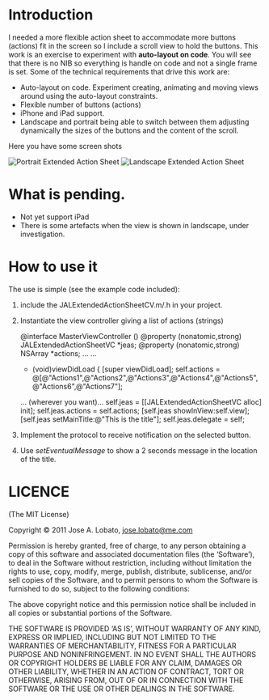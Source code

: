 
# Introduction #

I needed a more flexible action sheet to accommodate more buttons (actions) fit in the screen so I include a scroll view to hold the buttons. This work is an exercise to experiment with **auto-layout on code**. You will see that there is no NIB so everything is handle on code and not a single frame is set. Some of the technical requirements that drive this work are:

* Auto-layout on code. Experiment creating, animating and moving views around using the auto-layout constraints.
* Flexible number of buttons (actions)
* iPhone and iPad support.
* Landscape and portrait being able to switch between them adjusting dynamically the sizes of the buttons and the content of the scroll.

Here you have some screen shots

![Portrait Extended Action Sheet](https://dl.dropbox.com/u/159275/JALExtendedActionSheet01.png)
![Landscape Extended Action Sheet](https://dl.dropbox.com/u/159275/JALExtendedActionSheet02.png)

# What is pending.

* Not yet support iPad
* There is some artefacts when the view is shown in landscape, under investigation.

# How to use it #

The use is simple (see the example code included):

1. include the JALExtendedActionSheetCV.m/.h in your project.
2. Instantiate the view controller giving a list of actions (strings)

	@interface MasterViewController () <JALExtendedActionSheetVCDelegate>
		@property (nonatomic,strong) JALExtendedActionSheetVC  *jeas;
		@property (nonatomic,strong) NSArray *actions;
	...
	...
	- (void)viewDidLoad
	{
	    [super viewDidLoad];
		self.actions = @[@"Actions1",@"Actions2",@"Actions3",@"Actions4",@"Actions5",@"Actions6",@"Actions7"];


	... (wherever you want)...
	self.jeas = [[JALExtendedActionSheetVC alloc] init];
	self.jeas.actions = self.actions;
	[self.jeas showInView:self.view];
	[self.jeas setMainTitle:@"This is the title"];
	self.jeas.delegate = self;

3. Implement the protocol to receive notification on the selected button.
4. Use *setEventualMessage* to show a 2 seconds message in the location of the title.


# LICENCE

(The MIT License)

Copyright © 2011 Jose A. Lobato, jose.lobato@me.com

Permission is hereby granted, free of charge, to any person obtaining a copy of this software and associated documentation files (the ‘Software’), to deal in the Software without restriction, including without limitation the rights to use, copy, modify, merge, publish, distribute, sublicense, and/or sell copies of the Software, and to permit persons to whom the Software is furnished to do so, subject to the following conditions:

The above copyright notice and this permission notice shall be included in all copies or substantial portions of the Software.

THE SOFTWARE IS PROVIDED ‘AS IS’, WITHOUT WARRANTY OF ANY KIND, EXPRESS OR IMPLIED, INCLUDING BUT NOT LIMITED TO THE WARRANTIES OF MERCHANTABILITY, FITNESS FOR A PARTICULAR PURPOSE AND NONINFRINGEMENT. IN NO EVENT SHALL THE AUTHORS OR COPYRIGHT HOLDERS BE LIABLE FOR ANY CLAIM, DAMAGES OR OTHER LIABILITY, WHETHER IN AN ACTION OF CONTRACT, TORT OR OTHERWISE, ARISING FROM, OUT OF OR IN CONNECTION WITH THE SOFTWARE OR THE USE OR OTHER DEALINGS IN THE SOFTWARE.
